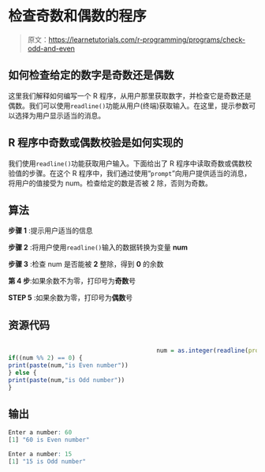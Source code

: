 # 检查奇数和偶数的程序

> 原文：<https://learnetutorials.com/r-programming/programs/check-odd-and-even>

## 如何检查给定的数字是奇数还是偶数

这里我们解释如何编写一个 R 程序，从用户那里获取数字，并检查它是奇数还是偶数。我们可以使用`readline()`功能从用户(终端)获取输入。在这里，提示参数可以选择为用户显示适当的消息。

## R 程序中奇数或偶数校验是如何实现的

我们使用`readline()`功能获取用户输入。下面给出了 R 程序中读取奇数或偶数校验值的步骤。在这个 R 程序中，我们通过使用“`prompt`”向用户提供适当的消息，将用户的值接受为 num。检查给定的数是否被 2 除，否则为奇数。

## 算法

**步骤 1** :提示用户适当的信息

**步骤 2** :将用户使用`readline()`输入的数据转换为变量 **num**

**步骤 3** :检查 num 是否能被 **2** 整除，得到 **0** 的余数

**第 4 步**:如果余数不为零，打印号为**奇数**号

**STEP 5** :如果余数为零，打印号为**偶数**号

## 资源代码

```r

                                          num = as.integer(readline(prompt="Enter a number: "))
if((num %% 2) == 0) {
print(paste(num,"is Even number"))
} else {
print(paste(num,"is Odd number"))
}

```

## 输出

```r
Enter a number: 60
[1] "60 is Even number"

Enter a number: 15
[1] "15 is Odd number"
```